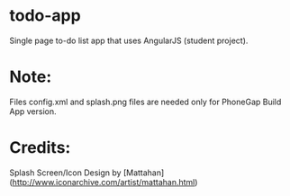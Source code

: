 # todo-app
Single page to-do list app that uses AngularJS (student project).

# Note:
Files config.xml and splash.png files are needed only for PhoneGap Build App version.

# Credits:
Splash Screen/Icon Design by [Mattahan] (http://www.iconarchive.com/artist/mattahan.html)
